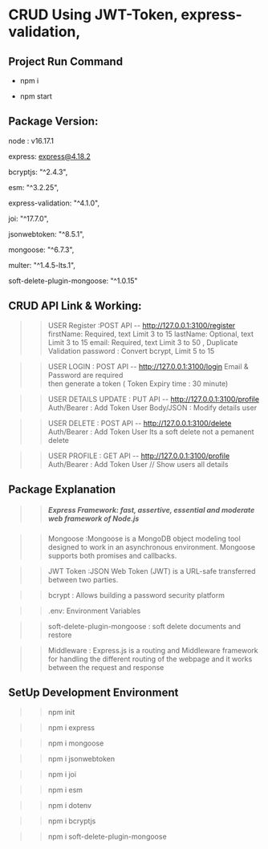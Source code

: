 # CRUD Using JWT-Token, express-validation, 

## Project Run Command
* npm i

* npm start

## Package Version:
  node : v16.17.1
  
  express: express@4.18.2
  
  bcryptjs: "^2.4.3",
  
  esm: "^3.2.25",
  
  express-validation: "^4.1.0",
  
  joi: "^17.7.0",
  
  jsonwebtoken: "^8.5.1",
  
  mongoose: "^6.7.3",
  
  multer: "^1.4.5-lts.1",
  
  soft-delete-plugin-mongoose: "^1.0.15"

## CRUD API Link & Working:
  >>USER Register :POST API --   http://127.0.0.1:3100/register 
    firstName: Required, text Limit 3 to 15 
    lastName: Optional, text Limit 3 to 15
    email: Required, text Limit 3 to 50 , Duplicate Validation
    password : Convert bcrypt, Limit 5 to 15

  >>USER LOGIN : POST API -- http://127.0.0.1:3100/login
    Email & Password are required  
    then generate a token ( Token Expiry time : 30 minute)

  >>USER DETAILS UPDATE : PUT API -- http://127.0.0.1:3100/profile 
    Auth/Bearer : Add Token User
    Body/JSON : Modify details user

  >>USER DELETE : POST API --  http://127.0.0.1:3100/delete
    Auth/Bearer : Add Token User
    Its a soft delete not a pemanent delete

  >>USER PROFILE : GET API -- http://127.0.0.1:3100/profile
    Auth/Bearer : Add Token User // Show users all details


## Package Explanation
>> ##### Express Framework: fast, assertive, essential and moderate web framework of Node.js

>> Mongoose :Mongoose is a MongoDB object modeling tool designed to work in an asynchronous environment. Mongoose supports both promises and callbacks.

>> JWT Token :JSON Web Token (JWT) is a URL-safe  transferred between two parties.

>> bcrypt : Allows building a password security platform

>>.env: Environment Variables

>> soft-delete-plugin-mongoose : soft delete documents and restore

>>Middleware : Express.js is a routing and Middleware framework for handling the different routing of the webpage and it works between the request and response


## SetUp Development Environment
  >> npm init
  
  >> npm i express
  
  >> npm i mongoose
  
  >> npm i jsonwebtoken
  
  >> npm i joi
  
  >> npm i esm
  
  >> npm i dotenv
  
  >> npm i bcryptjs
  
  >> npm i soft-delete-plugin-mongoose
  
